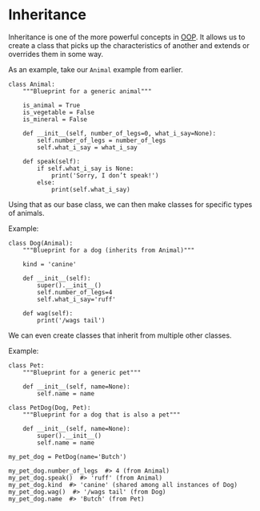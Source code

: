 # Inheritance

Inheritance is one of the more powerful concepts in [OOP](https://github.com/segdeha/pdxcodeguild/blob/master/1.%20Python/6/object-oriented-programming.md). It allows us to create a class that picks up the characteristics of another and extends or overrides them in some way.

As an example, take our `Animal` example from earlier.

    class Animal:
        """Blueprint for a generic animal"""
    
        is_animal = True
        is_vegetable = False
        is_mineral = False
    
        def __init__(self, number_of_legs=0, what_i_say=None):
            self.number_of_legs = number_of_legs
            self.what_i_say = what_i_say
    
        def speak(self):
            if self.what_i_say is None:
                print('Sorry, I don’t speak!')
            else:
                print(self.what_i_say)

Using that as our base class, we can then make classes for specific types of animals.

Example:

    class Dog(Animal):
        """Blueprint for a dog (inherits from Animal)"""
    
        kind = 'canine'
    
        def __init__(self):
            super().__init__()
            self.number_of_legs=4
            self.what_i_say='ruff'
    
        def wag(self):
            print('/wags tail')

We can even create classes that inherit from multiple other classes.

Example:

    class Pet:
        """Blueprint for a generic pet"""
    
        def __init__(self, name=None):
            self.name = name
    
    class PetDog(Dog, Pet):
        """Blueprint for a dog that is also a pet"""
    
        def __init__(self, name=None):
            super().__init__()
            self.name = name

    my_pet_dog = PetDog(name='Butch')
    
    my_pet_dog.number_of_legs  #> 4 (from Animal)
    my_pet_dog.speak()  #> 'ruff' (from Animal)
    my_pet_dog.kind  #> 'canine' (shared among all instances of Dog)
    my_pet_dog.wag()  #> '/wags tail' (from Dog)
    my_pet_dog.name  #> 'Butch' (from Pet)
